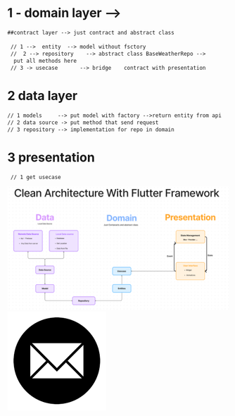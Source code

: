  # 1 -  domain layer -->
    ##contract layer --> just contract and abstract class

     // 1 -->  entity  --> model without fsctory
     //  2 --> repository    --> abstract class BaseWeatherRepo --> 
      put all methods here
     // 3 -> usecase       --> bridge    contract with presentation
 

# 2  data layer

    // 1 models     --> put model with factory -->return entity from api
    // 2 data source -> put method that send request 
    // 3 repository --> implementation for repo in domain

#  3 presentation 
     // 1 get usecase 
![Alt text](img.png "Optional title")
![slkndlkn](email.png "Optional title")
